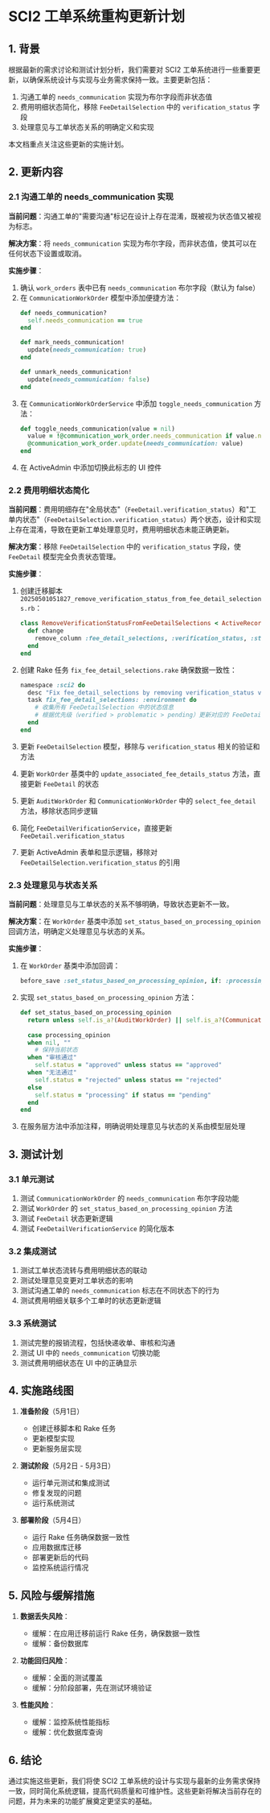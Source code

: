 # SCI2 工单系统重构更新计划

## 1. 背景

根据最新的需求讨论和测试计划分析，我们需要对 SCI2 工单系统进行一些重要更新，以确保系统设计与实现与业务需求保持一致。主要更新包括：

1. 沟通工单的 `needs_communication` 实现为布尔字段而非状态值
2. 费用明细状态简化，移除 `FeeDetailSelection` 中的 `verification_status` 字段
3. 处理意见与工单状态关系的明确定义和实现

本文档重点关注这些更新的实施计划。

## 2. 更新内容

### 2.1 沟通工单的 needs_communication 实现

**当前问题**：沟通工单的"需要沟通"标记在设计上存在混淆，既被视为状态值又被视为标志。

**解决方案**：将 `needs_communication` 实现为布尔字段，而非状态值，使其可以在任何状态下设置或取消。

**实施步骤**：

1. 确认 `work_orders` 表中已有 `needs_communication` 布尔字段（默认为 false）
2. 在 `CommunicationWorkOrder` 模型中添加便捷方法：
   ```ruby
   def needs_communication?
     self.needs_communication == true
   end
   
   def mark_needs_communication!
     update(needs_communication: true)
   end
   
   def unmark_needs_communication!
     update(needs_communication: false)
   end
   ```
3. 在 `CommunicationWorkOrderService` 中添加 `toggle_needs_communication` 方法：
   ```ruby
   def toggle_needs_communication(value = nil)
     value = !@communication_work_order.needs_communication if value.nil?
     @communication_work_order.update(needs_communication: value)
   end
   ```
4. 在 ActiveAdmin 中添加切换此标志的 UI 控件

### 2.2 费用明细状态简化

**当前问题**：费用明细存在"全局状态"（`FeeDetail.verification_status`）和"工单内状态"（`FeeDetailSelection.verification_status`）两个状态，设计和实现上存在混淆，导致在更新工单处理意见时，费用明细状态未能正确更新。

**解决方案**：移除 `FeeDetailSelection` 中的 `verification_status` 字段，使 `FeeDetail` 模型完全负责状态管理。

**实施步骤**：

1. 创建迁移脚本 `20250501051827_remove_verification_status_from_fee_detail_selections.rb`：
   ```ruby
   class RemoveVerificationStatusFromFeeDetailSelections < ActiveRecord::Migration[7.0]
     def change
       remove_column :fee_detail_selections, :verification_status, :string
     end
   end
   ```

2. 创建 Rake 任务 `fix_fee_detail_selections.rake` 确保数据一致性：
   ```ruby
   namespace :sci2 do
     desc "Fix fee_detail_selections by removing verification_status values"
     task fix_fee_detail_selections: :environment do
       # 收集所有 FeeDetailSelection 中的状态信息
       # 根据优先级（verified > problematic > pending）更新对应的 FeeDetail 记录
     end
   end
   ```

3. 更新 `FeeDetailSelection` 模型，移除与 `verification_status` 相关的验证和方法

4. 更新 `WorkOrder` 基类中的 `update_associated_fee_details_status` 方法，直接更新 `FeeDetail` 的状态

5. 更新 `AuditWorkOrder` 和 `CommunicationWorkOrder` 中的 `select_fee_detail` 方法，移除状态同步逻辑

6. 简化 `FeeDetailVerificationService`，直接更新 `FeeDetail.verification_status`

7. 更新 ActiveAdmin 表单和显示逻辑，移除对 `FeeDetailSelection.verification_status` 的引用

### 2.3 处理意见与状态关系

**当前问题**：处理意见与工单状态的关系不够明确，导致状态更新不一致。

**解决方案**：在 `WorkOrder` 基类中添加 `set_status_based_on_processing_opinion` 回调方法，明确定义处理意见与状态的关系。

**实施步骤**：

1. 在 `WorkOrder` 基类中添加回调：
   ```ruby
   before_save :set_status_based_on_processing_opinion, if: :processing_opinion_changed?
   ```

2. 实现 `set_status_based_on_processing_opinion` 方法：
   ```ruby
   def set_status_based_on_processing_opinion
     return unless self.is_a?(AuditWorkOrder) || self.is_a?(CommunicationWorkOrder)
     
     case processing_opinion
     when nil, ""
       # 保持当前状态
     when "审核通过"
       self.status = "approved" unless status == "approved"
     when "无法通过"
       self.status = "rejected" unless status == "rejected"
     else
       self.status = "processing" if status == "pending"
     end
   end
   ```

3. 在服务层方法中添加注释，明确说明处理意见与状态的关系由模型层处理

## 3. 测试计划

### 3.1 单元测试

1. 测试 `CommunicationWorkOrder` 的 `needs_communication` 布尔字段功能
2. 测试 `WorkOrder` 的 `set_status_based_on_processing_opinion` 方法
3. 测试 `FeeDetail` 状态更新逻辑
4. 测试 `FeeDetailVerificationService` 的简化版本

### 3.2 集成测试

1. 测试工单状态流转与费用明细状态的联动
2. 测试处理意见变更对工单状态的影响
3. 测试沟通工单的 `needs_communication` 标志在不同状态下的行为
4. 测试费用明细关联多个工单时的状态更新逻辑

### 3.3 系统测试

1. 测试完整的报销流程，包括快递收单、审核和沟通
2. 测试 UI 中的 `needs_communication` 切换功能
3. 测试费用明细状态在 UI 中的正确显示

## 4. 实施路线图

1. **准备阶段**（5月1日）
   - 创建迁移脚本和 Rake 任务
   - 更新模型实现
   - 更新服务层实现

2. **测试阶段**（5月2日 - 5月3日）
   - 运行单元测试和集成测试
   - 修复发现的问题
   - 运行系统测试

3. **部署阶段**（5月4日）
   - 运行 Rake 任务确保数据一致性
   - 应用数据库迁移
   - 部署更新后的代码
   - 监控系统运行情况

## 5. 风险与缓解措施

1. **数据丢失风险**：
   - 缓解：在应用迁移前运行 Rake 任务，确保数据一致性
   - 缓解：备份数据库

2. **功能回归风险**：
   - 缓解：全面的测试覆盖
   - 缓解：分阶段部署，先在测试环境验证

3. **性能风险**：
   - 缓解：监控系统性能指标
   - 缓解：优化数据库查询

## 6. 结论

通过实施这些更新，我们将使 SCI2 工单系统的设计与实现与最新的业务需求保持一致，同时简化系统逻辑，提高代码质量和可维护性。这些更新将解决当前存在的问题，并为未来的功能扩展奠定更坚实的基础。